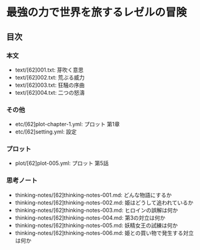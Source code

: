 # 最強の力で世界を旅するレゼルの冒険
## 目次
### 本文
- text/[62]001.txt: 芽吹く意思
- text/[62]002.txt: 荒ぶる威力
- text/[62]003.txt: 狂騒の序曲
- text/[62]004.txt: 二つの怒濤

### その他
- etc/[62]plot-chapter-1.yml: プロット 第1章
- etc/[62]setting.yml:        設定

### プロット
- plot/[62]plot-005.yml: プロット 第5話

### 思考ノート
- thinking-notes/[62]thinking-notes-001.md: どんな物語にするか
- thinking-notes/[62]thinking-notes-002.md: 姫はどうして追われているか
- thinking-notes/[62]thinking-notes-003.md: ヒロインの誤解は何か
- thinking-notes/[62]thinking-notes-004.md: 第3の対立は何か
- thinking-notes/[62]thinking-notes-005.md: 妖精女王の試練は何か
- thinking-notes/[62]thinking-notes-006.md: 姫との買い物で発生する対立は何か
